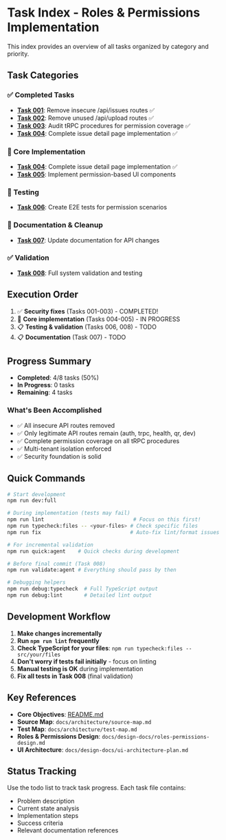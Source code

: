 # Task Index - Roles & Permissions Implementation

This index provides an overview of all tasks organized by category and priority.

## Task Categories

### ✅ Completed Tasks

- **[Task 001](completed/001-SECURITY-remove-insecure-api-routes.md)**: Remove insecure /api/issues routes ✅
- **[Task 002](completed/002-SECURITY-remove-unused-upload-routes.md)**: Remove unused /api/upload routes ✅
- **[Task 003](completed/003-SECURITY-audit-trpc-permissions.md)**: Audit tRPC procedures for permission coverage ✅
- **[Task 004](completed/004-IMPLEMENT-issue-detail-page.md)**: Complete issue detail page implementation ✅

### 🔧 Core Implementation

- **[Task 004](completed/004-IMPLEMENT-issue-detail-page.md)**: Complete issue detail page implementation ✅
- **[Task 005](005-IMPLEMENT-permission-ui-components.md)**: Implement permission-based UI components

### 🧪 Testing

- **[Task 006](006-TEST-e2e-permission-scenarios.md)**: Create E2E tests for permission scenarios

### 📝 Documentation & Cleanup

- **[Task 007](007-CLEANUP-update-documentation.md)**: Update documentation for API changes

### ✅ Validation

- **[Task 008](008-VALIDATE-full-system-test.md)**: Full system validation and testing

## Execution Order

1. ✅ **Security fixes** (Tasks 001-003) - COMPLETED!
2. 🚧 **Core implementation** (Tasks 004-005) - IN PROGRESS
3. 📋 **Testing & validation** (Tasks 006, 008) - TODO
4. 📋 **Documentation** (Task 007) - TODO

## Progress Summary

- **Completed**: 4/8 tasks (50%)
- **In Progress**: 0 tasks
- **Remaining**: 4 tasks

### What's Been Accomplished

- ✅ All insecure API routes removed
- ✅ Only legitimate API routes remain (auth, trpc, health, qr, dev)
- ✅ Complete permission coverage on all tRPC procedures
- ✅ Multi-tenant isolation enforced
- ✅ Security foundation is solid

## Quick Commands

```bash
# Start development
npm run dev:full

# During implementation (tests may fail)
npm run lint                             # Focus on this first!
npm run typecheck:files -- <your-files> # Check specific files
npm run fix                             # Auto-fix lint/format issues

# For incremental validation
npm run quick:agent    # Quick checks during development

# Before final commit (Task 008)
npm run validate:agent # Everything should pass by then

# Debugging helpers
npm run debug:typecheck  # Full TypeScript output
npm run debug:lint       # Detailed lint output
```

## Development Workflow

1. **Make changes incrementally**
2. **Run `npm run lint` frequently**
3. **Check TypeScript for your files**: `npm run typecheck:files -- src/your/files`
4. **Don't worry if tests fail initially** - focus on linting
5. **Manual testing is OK** during implementation
6. **Fix all tests in Task 008** (final validation)

## Key References

- **Core Objectives**: [README.md](README.md)
- **Source Map**: `docs/architecture/source-map.md`
- **Test Map**: `docs/architecture/test-map.md`
- **Roles & Permissions Design**: `docs/design-docs/roles-permissions-design.md`
- **UI Architecture**: `docs/design-docs/ui-architecture-plan.md`

## Status Tracking

Use the todo list to track task progress. Each task file contains:

- Problem description
- Current state analysis
- Implementation steps
- Success criteria
- Relevant documentation references
